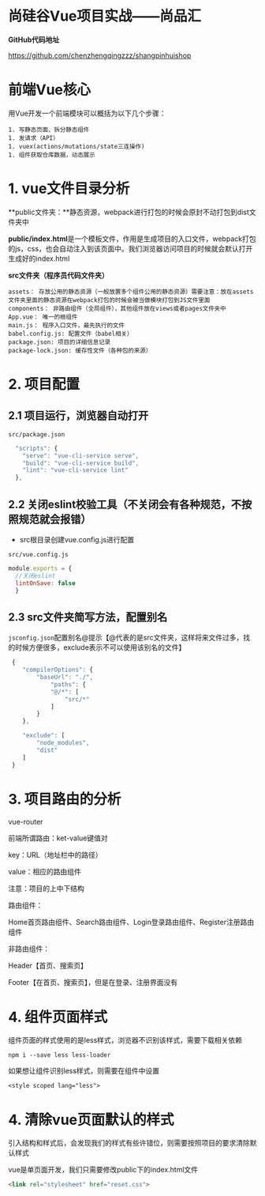 # 尚硅谷Vue项目实战——尚品汇

**GitHub代码地址**

https://github.com/chenzhengqingzzz/shangpinhuishop

# **前端Vue核心**

用Vue开发一个前端模块可以概括为以下几个步骤：

	1. 写静态页面、拆分静态组件
	1. 发请求（API）
	1. vuex(actions/mutations/state三连操作)
	1. 组件获取仓库数据，动态展示

# 1. vue文件目录分析

**public文件夹：**静态资源，webpack进行打包的时候会原封不动打包到dist文件夹中

**public/index.html**是一个模板文件，作用是生成项目的入口文件，webpack打包的js，css，也会自动注入到该页面中。我们浏览器访问项目的时候就会默认打开生成好的index.html

**src文件夹（程序员代码文件夹）**

```
assets： 存放公用的静态资源（一般放置多个组件公用的静态资源）需要注意：放在assets文件夹里面的静态资源在webpack打包的时候会被当做模块打包到JS文件里面
components： 非路由组件（全局组件），其他组件放在views或者pages文件夹中
App.vue： 唯一的根组件
main.js： 程序入口文件，最先执行的文件
babel.config.js: 配置文件（babel相关）
package.json: 项目的详细信息记录
package-lock.json: 缓存性文件（各种包的来源）
```

# 2. 项目配置

## 2.1 项目运行，浏览器自动打开

`src/package.json`

```js
  "scripts": {
    "serve": "vue-cli-service serve",
    "build": "vue-cli-service build",
    "lint": "vue-cli-service lint"
  },
```

## 2.2 关闭eslint校验工具（不关闭会有各种规范，不按照规范就会报错）

* src根目录创建vue.config.js进行配置

`src/vue.config.js`

```js
module.exports = {
  //关闭eslint
  lintOnSave: false
  }
```

## 2.3 src文件夹简写方法，配置别名

​	`jsconfig.json`配置别名@提示【@代表的是src文件夹，这样将来文件过多，找的时候方便很多，exclude表示不可以使用该别名的文件】

```js
 {
    "compilerOptions": {
        "baseUrl": "./",
            "paths": {
            "@/*": [
                "src/*"
            ]
        }
    },

    "exclude": [
        "node_modules",
        "dist"
    ]
 }
```

# 3. 项目路由的分析

vue-router

前端所谓路由：ket-value键值对

key：URL（地址栏中的路径）

value：相应的路由组件

注意：项目的上中下结构

路由组件：

Home首页路由组件、Search路由组件、Login登录路由组件、Register注册路由组件

非路由组件：

Header【首页、搜索页】

Footer【在首页、搜索页】，但是在登录、注册界面没有

# 4. 组件页面样式

组件页面的样式使用的是less样式，浏览器不识别该样式，需要下载相关依赖

```shell
npm i --save less less-loader
```

如果想让组件识别less样式，则需要在组件中设置

```vue
<style scoped lang="less">
```

# 4. 清除vue页面默认的样式

引入结构和样式后，会发现我们的样式有些许错位，则需要按照项目的要求清除默认样式

vue是单页面开发，我们只需要修改public下的index.html文件

```html
<link rel="stylesheet" href="reset.css">
```

